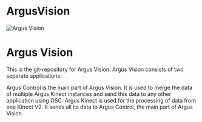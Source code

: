 # ArgusVision
![Argus Vision](http://i.imgur.com/5ko86Ny.jpg)
# Argus Vision
This is the git-repository for Argus Vision. Argus Vision consists of two seperate applications: 

Argus Control is the main part of Argus Vision. It is used to merge the data of multiple Argus Kinect instances and send this data to any other application using OSC. 
Argus Kinect is used for the processing of data from one Kinect V2. It sends all its data to Argus Control, the main part of Argus Vision.
